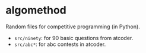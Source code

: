 # algomethod

Random files for competitive programming (in Python). 

- `src/ninety`: for 90 basic questions from atcoder.
- `src/abc*`: for abc contests in atcoder.
